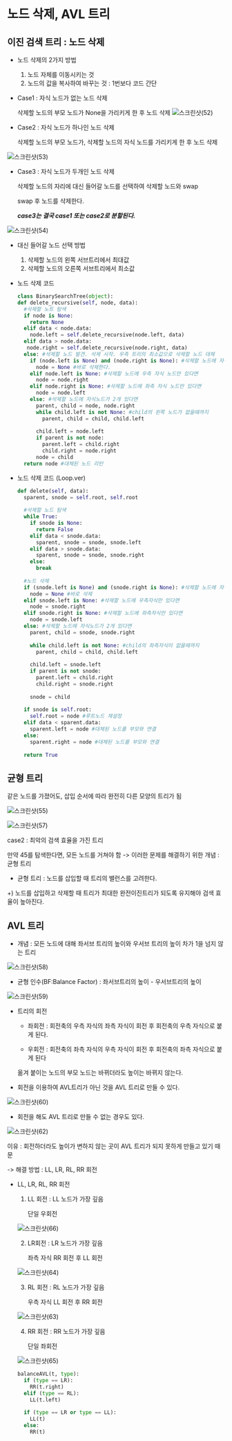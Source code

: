# 노드 삭제, AVL 트리

## 이진 검색 트리 : 노드 삭제
- 노드 삭제의 2가지 방법
  1. 노드 자체를 이동시키는 것
  2. 노드의 값을 복사하여 바꾸는 것 : 1번보다 코드 간단

- Case1 : 자식 노드가 없는 노드 삭제
  
  삭제할 노드의 부모 노드가 None을 가리키게 한 후 노드 삭제
![스크린샷(52)](https://user-images.githubusercontent.com/81897536/168814225-f5164a09-c8f5-411d-b8c7-6f8d987e69b4.png)
- Case2 : 자식 노드가 하나인 노드 삭제

  삭제할 노드의 부모 노드가, 삭제할 노드의 자식 노드를 가리키게 한 후 노드 삭제
  
![스크린샷(53)](https://user-images.githubusercontent.com/81897536/168815096-9a41cc66-a77a-4beb-895b-a6db94261263.png)

- Case3 : 자식 노드가 두개인 노드 삭제

  삭제할 노드의 자리에 대신 들어갈 노드를 선택하여 삭제할 노드와 swap
  
  swap 후 노드를 삭제한다.
  
  ***case3는 결국 case1 또는 case2로 분할된다.***
  
![스크린샷(54)](https://user-images.githubusercontent.com/81897536/168815537-f832491e-eb63-4a34-a063-b6e7677e1429.png)

  
  
- 대신 들어갈 노드 선택 방법
  1. 삭제할 노드의 왼쪽 서브트리에서 최대값
  2. 삭제할 노드의 오른쪽 서브트리에서 최소값

- 노드 삭제 코드
  ```python
  class BinarySearchTree(object):
  def delete_recursive(self, node, data):
    #삭제할 노트 탐색
    if node is None:
      return None
    elif data < node.data:
      node.left = self.delete_recursive(node.left, data)
    elif data > node.data:
     node.right = self.delete_recursive(node.right, data)
    else: #삭제할 노드 발견. 삭제 시작. 우측 트리의 최소값으로 삭제할 노드 대체
      if (node.left is None) and (node.right is None): #삭제할 노드에 자식노드가 없으면
        node = None #바로 삭제한다.
      elif node.left is None: #삭제할 노드에 우측 자식 노드만 있다면
        node = node.right
      elif node.right is None: #삭제할 노드에 좌측 자식 노드만 있다면
        node = node.left
      else: #삭제할 노드에 자식노드가 2개 있다면
        parent, child = node, node.right
        while child.left is not None: #child의 왼쪽 노드가 없을때까지
          parent, child = child, child.left
            
        child.left = node.left
        if parent is not node:
          parent.left = child.right
          child.right = node.right
        node = child
    return node #대체된 노드 리턴
  ```

- 노드 삭제 코드 (Loop.ver)
  ```python
  def delete(self, data):
    sparent, snode = self.root, self.root
    
    #삭제할 노드 탐색
    while True:
      if snode is None:
        return False
      elif data < snode.data:
        sparent, snode = snode, snode.left
      elif data > snode.data:
        sparent, snode = snode, snode.right
      else:
        break
    
    #노드 삭제
    if (snode.left is None) and (snode.right is None): #삭제할 노드에 자식노드가 없다면
      node = None #바로 삭제
    elif snode.left is None: #삭제할 노드에 우측자식만 있다면
      node = snode.right
    elif snode.right is None: #삭제할 노드에 좌측자식만 있다면
      node = snode.left
    else: #삭제할 노드에 자식노드가 2개 있다면
      parent, child = snode, snode.right
      
      while child.left is not None: #child의 좌측자식이 없을때까지
        parent, child = child, child.left
        
      child.left = snode.left
      if parent is not snode:
        parent.left = child.right
        child.right = snode.right
        
      snode = child
      
    if snode is self.root:
      self.root = node #루트노드 재설정
    elif data < sparent.data:
      sparent.left = node #대체된 노드를 부모와 연결
    else:
      sparent.right = node #대체된 노드를 부모와 연결
    
    return True
  ```
  
## 균형 트리

같은 노드를 가졌어도, 삽입 순서에 따라 완전히 다른 모양의 트리가 됨

![스크린샷(55)](https://user-images.githubusercontent.com/81897536/168816438-9f2d42e2-a651-4a1f-ab58-c6a969c47081.png)

![스크린샷(57)](https://user-images.githubusercontent.com/81897536/168816490-33e79f85-48ab-4a68-ae74-744ec8d98c75.png)

case2 : 최악의 검색 효율을 가진 트리

만약 45를 탐색한다면, 모든 노드를 거쳐야 함 -> 이러한 문제를 해결하기 위한 개념 : 균형 트리

- 균형 트리 : 노드를 삽입할 때 트리의 밸런스를 고려한다.

+) 노드를 삽입하고 삭제할 때 트리가 최대한 완전이진트리가 되도록 유지해야 검색 효율이 높아진다.

## AVL 트리

- 개념 : 모든 노드에 대해 좌서브 트리의 높이와 우서브 트리의 높이 차가 1을 넘지 않는 트리

![스크린샷(58)](https://user-images.githubusercontent.com/81897536/168817616-dcfc01ef-04dd-4c9f-8857-14409c8ec6d5.png)

- 균형 인수(BF:Balance Factor) : 좌서브트리의 높이 - 우서브트리의 높이

![스크린샷(59)](https://user-images.githubusercontent.com/81897536/168817912-9ffbf799-cc2b-4413-a19a-a7f2c377f04e.png)

- 트리의 회전  

  - 좌회전 : 회전축의 우측 자식의 좌측 자식이 회전 후 회전축의 우측 자식으로 붙게 된다.
  
  - 우회전 : 회전축의 좌측 자식의 우측 자식이 회전 후 회전축의 좌측 자식으로 붙게 된다
  
  옮겨 붙이는 노드의 부모 노드는 바뀌더라도 높이는 바뀌지 않는다.
  
- 회전을 이용하여 AVL트리가 아닌 것을 AVL 트리로 만들 수 있다.
  
![스크린샷(60)](https://user-images.githubusercontent.com/81897536/168852861-c268e90f-4218-42a8-905f-8658968a868b.png)

- 회전을 해도 AVL 트리로 만들 수 없는 경우도 있다.

![스크린샷(62)](https://user-images.githubusercontent.com/81897536/168853645-b44d9f34-4be8-49a1-a145-9a18eb4ffd4f.png)
  
  이유 : 회전하더라도 높이가 변하지 않는 곳이 AVL 트리가 되지 못하게 만들고 있기 때문
  
  -> 해결 방법 : LL, LR, RL, RR 회전
  
- LL, LR, RL, RR 회전

  1. LL 회전 : LL 노드가 가장 깊음
  
      단일 우회전
      
    ![스크린샷(66)](https://user-images.githubusercontent.com/81897536/168856236-29d16bd9-b710-4c08-b6dd-4f942c918e8a.png)
    
  2. LR회전 : LR 노드가 가장 깊음
  
      좌측 자식 RR 회전 후 LL 회전 
    
    ![스크린샷(64)](https://user-images.githubusercontent.com/81897536/168855786-66f3503d-421f-47b0-b7c3-b6c8186775a6.png)
    
  3. RL 회전 : RL 노드가 가장 깊음
  
      우측 자식 LL 회전 후 RR 회전
    
    ![스크린샷(63)](https://user-images.githubusercontent.com/81897536/168855605-e59a1d92-30d6-46f1-901c-b166396f3454.png)

  4. RR 회전 : RR 노드가 가장 깊음
  
      단일 좌회전
    
    ![스크린샷(65)](https://user-images.githubusercontent.com/81897536/168856006-03384e04-b9b1-45d9-9ee1-d1ee291664ad.png)
  
  ```python
  balanceAVL(t, type):
    if (type == LR):
      RR(t.right)
    elif (type == RL):
      LL(t.left)
      
    if (type == LR or type == LL):
      LL(t)
    else:
      RR(t)
  ```
  
  


  
